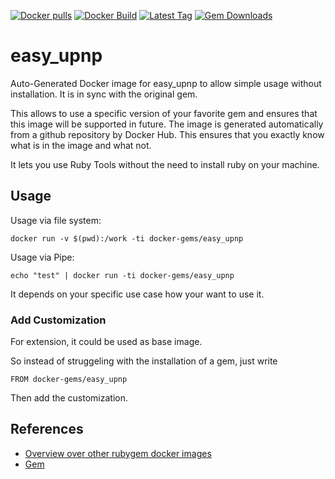 [![Docker pulls](https://img.shields.io/docker/pulls/rubygem/easy_upnp.svg)](https://hub.docker.com/r/rubygem/easy_upnp/)
[![Docker Build](https://img.shields.io/docker/automated/rubygem/easy_upnp.svg)](https://hub.docker.com/r/rubygem/easy_upnp/)
[![Latest Tag](https://img.shields.io/github/tag/docker-rubygem/easy_upnp.svg)](https://hub.docker.com/r/rubygem/easy_upnp/)
[![Gem Downloads](https://img.shields.io/gem/dt/easy_upnp.svg)](https://rubygems.org/gems/easy_upnp/)
# easy_upnp

Auto-Generated Docker image for easy_upnp to allow simple usage without installation.
It is in sync with the original gem.

This allows to use a specific version of your favorite gem and ensures that this image will be supported in future.
The image is generated automatically from a github repository by Docker Hub.
This ensures that you exactly know what is in the image and what not.

It lets you use Ruby Tools without the need to install ruby on your machine.

## Usage

Usage via file system:

`docker run -v $(pwd):/work -ti docker-gems/easy_upnp`

Usage via Pipe:

`echo "test" | docker run -ti docker-gems/easy_upnp`

It depends on your specific use case how your want to use it.

### Add Customization

For extension, it could be used as base image.

So instead of struggeling with the installation of a gem, just write

`FROM docker-gems/easy_upnp`

Then add the customization.

## References

 - [Overview over other rubygem docker images](https://github.com/thinkbot/docker-rubygem)
 - [Gem](https://rubygems.org/gems/easy_upnp/)
